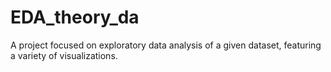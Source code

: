 # EDA_theory_da
A project focused on exploratory data analysis of a given dataset, featuring a variety of visualizations.

